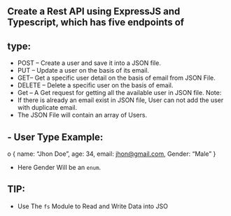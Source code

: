 ## Create a Rest API using ExpressJS and Typescript, which has five endpoints of 
 ## type:
- POST – Create a user and save it into a JSON file.
- PUT – Update a user on the basis of its email.
- GET– Get a specific user detail on the basis of email from JSON File.
- DELETE – Delete a specific user on the basis of email.
- Get – A Get request for getting all the available user in JSON file.
Note:
- If there is already an email exist in JSON file, User can not add the user 
with duplicate email.
- The JSON File will contain an array of Users.
## - User Type Example: 
o {
name: “Jhon Doe”,
age: 34,
 email: jhon@gmail.com,
 Gender: “Male”
}
- Here Gender Will be an `enum`.
## TIP:
- Use The `fs` Module to Read and Write Data into JSO

